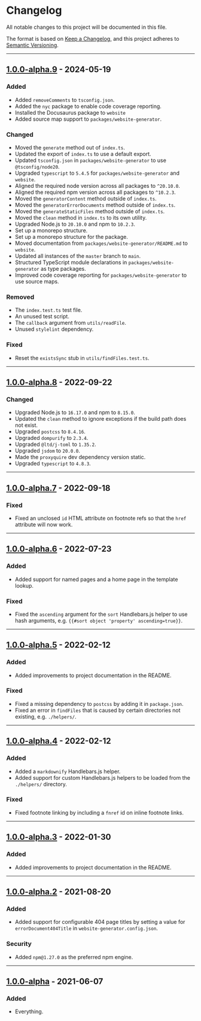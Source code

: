 # Changelog

All notable changes to this project will be documented in this file.

The format is based on [Keep a Changelog](https://keepachangelog.com/en/1.0.0/),
and this project adheres to [Semantic
Versioning](https://semver.org/spec/v2.0.0.html).

--------------------------------------------------------------------------------

## [1.0.0-alpha.9] - 2024-05-19

### Added

- Added `removeComments` to `tsconfig.json`.
- Added the `nyc` package to enable code coverage reporting.
- Installed the Docusaurus package to `website`
- Added source map support to `packages/website-generator`.

### Changed

- Moved the `generate` method out of `index.ts`.
- Updated the export of `index.ts` to use a default export.
- Updated `tsconfig.json` in `packages/website-generator` to use
  `@tsconfig/node20`.
- Upgraded `typescript` to `5.4.5` for `packages/website-generator` and `website`.
- Aligned the required node version across all packages to `^20.10.0`.
- Aligned the required npm version across all packages to `^10.2.3`.
- Moved the `generatorContent` method outside of `index.ts`.
- Moved the `generatorErrorDocuments` method outside of `index.ts`.
- Moved the `generateStaticFiles` method outside of `index.ts`.
- Moved the `clean` method in `index.ts` to its own utility.
- Upgraded Node.js to `20.10.0` and npm to `10.2.3`.
- Set up a monorepo structure.
- Set up a monorepo structure for the package.
- Moved documentation from `packages/website-generator/README.md` to `website`.
- Updated all instances of the `master` branch to `main`.
- Structured TypeScript module declarations in `packages/website-generator` as
  type packages.
- Improved code coverage reporting for `packages/website-generator` to use
  source maps.


### Removed

- The `index.test.ts` test file.
- An unused test script.
- The `callback` argument from `utils/readFile`.
- Unused `stylelint` dependency.

### Fixed

- Reset the `existsSync` stub in `utils/findFiles.test.ts`.

--------------------------------------------------------------------------------

## [1.0.0-alpha.8] - 2022-09-22

### Changed

- Upgraded Node.js to `16.17.0` and npm to `8.15.0`.
- Updated the `clean` method to ignore exceptions if the build path does not
  exist.
- Upgraded `postcss` to `8.4.16`.
- Upgraded `dompurify` to `2.3.4`.
- Upgraded `@ltd/j-toml` to `1.35.2`.
- Upgraded `jsdom` to `20.0.0`.
- Made the `proxyquire` dev dependency version static.
- Upgraded `typescript` to `4.8.3`.

--------------------------------------------------------------------------------

## [1.0.0-alpha.7] - 2022-09-18

### Fixed

- Fixed an unclosed `id` HTML attribute on footnote refs so that the `href`
  attribute will now work.


--------------------------------------------------------------------------------

## [1.0.0-alpha.6] - 2022-07-23

### Added

- Added support for named pages and a home page in the template lookup.

### Fixed

- Fixed the `ascending` argument for the `sort` Handlebars.js helper to use hash
  arguments, e.g. `{{#sort object 'property' ascending=true}}`.

--------------------------------------------------------------------------------

## [1.0.0-alpha.5] - 2022-02-12

### Added

- Added improvements to project documentation in the README.

### Fixed

- Fixed a missing dependency to `postcss` by adding it in `package.json`.
- Fixed an error in `findFiles` that is caused by certain directories not
  existing, e.g. `./helpers/`.

--------------------------------------------------------------------------------

## [1.0.0-alpha.4] - 2022-02-12

### Added

- Added a `markdownify` Handlebars.js helper.
- Added support for custom Handlebars.js helpers to be loaded from the
  `./helpers/` directory.

### Fixed

- Fixed footnote linking by including a `fnref` id on inline footnote links.

--------------------------------------------------------------------------------

## [1.0.0-alpha.3] - 2022-01-30

### Added

- Added improvements to project documentation in the README.

--------------------------------------------------------------------------------

## [1.0.0-alpha.2] - 2021-08-20

### Added

- Added support for configurable 404 page titles by setting a value for
  `errorDocument404Title` in `website-generator.config.json`.

### Security

- Added `npm@1.27.0` as the preferred npm engine.

--------------------------------------------------------------------------------

## [1.0.0-alpha] - 2021-06-07

### Added

- Everything.

[Unreleased]: https://github.com/dfranklinau/website-generator/compare/v1.0.0-alpha.9...HEAD
[1.0.0-alpha.9]: https://github.com/dfranklinau/website-generator/compare/v1.0.0-alpha.8...v1.0.0-alpha.9
[1.0.0-alpha.8]: https://github.com/dfranklinau/website-generator/compare/v1.0.0-alpha.7...v1.0.0-alpha.8
[1.0.0-alpha.7]: https://github.com/dfranklinau/website-generator/compare/v1.0.0-alpha.6...v1.0.0-alpha.7
[1.0.0-alpha.6]: https://github.com/dfranklinau/website-generator/compare/v1.0.0-alpha.5...v1.0.0-alpha.6
[1.0.0-alpha.5]: https://github.com/dfranklinau/website-generator/compare/v1.0.0-alpha.4...v1.0.0-alpha.5
[1.0.0-alpha.4]: https://github.com/dfranklinau/website-generator/compare/v1.0.0-alpha.3...v1.0.0-alpha.4
[1.0.0-alpha.3]: https://github.com/dfranklinau/website-generator/compare/v1.0.0-alpha.2...v1.0.0-alpha.3
[1.0.0-alpha.2]: https://github.com/dfranklinau/website-generator/compare/v1.0.0-alpha...v1.0.0-alpha.2
[1.0.0-alpha]: https://github.com/dfranklinau/website-generator/releases/tag/v1.0.0-alpha
